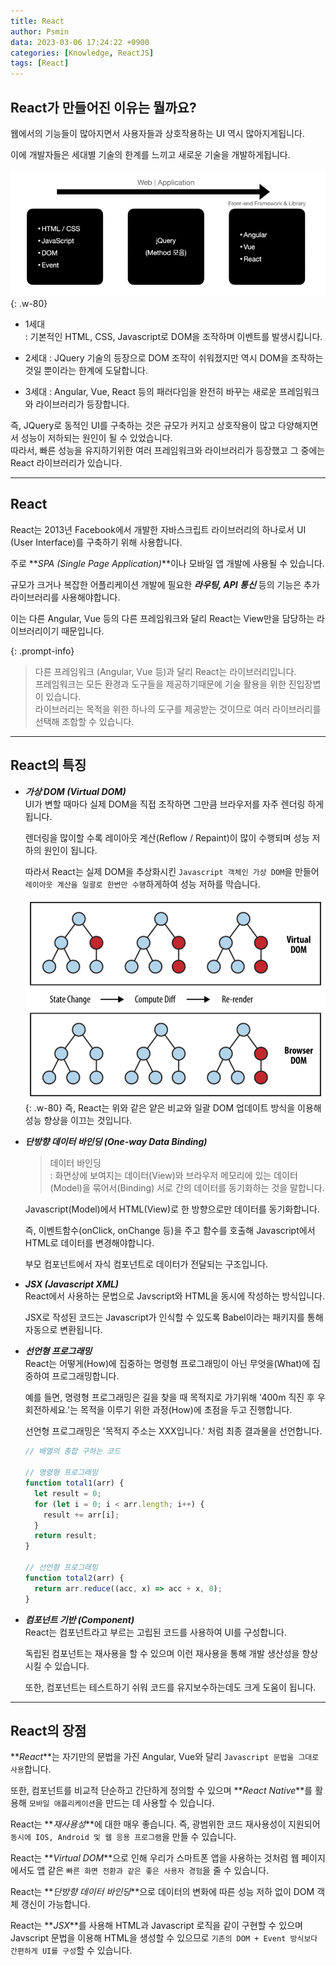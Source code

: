 ```yaml
---
title: React
author: Psmin
data: 2023-03-06 17:24:22 +0900
categories: [Knowledge, ReactJS]
tags: [React]
---
```


## React가 만들어진 이유는 뭘까요?

웹에서의 기능들이 많아지면서 사용자들과 상호작용하는 UI 역시 많아지게됩니다.

이에 개발자들은 세대별 기술의 한계를 느끼고 새로운 기술을 개발하게됩니다.

![Web-Application](/assets/img/web-application.png){: .w-80}

- 1세대  
  : 기본적인 HTML, CSS, Javascript로 DOM을 조작하며 이벤트를 발생시킵니다.

- 2세대
  : JQuery 기술의 등장으로 DOM 조작이 쉬워졌지만 역시 DOM을 조작하는 것일 뿐이라는 한계에 도달합니다.

- 3세대
  : Angular, Vue, React 등의 패러다임을 완전히 바꾸는 새로운 프레임워크와 라이브러리가 등장합니다.

즉, JQuery로 동적인 UI를 구축하는 것은 규모가 커지고 상호작용이 많고 다양해지면서 성능이 저하되는 원인이 될 수 있었습니다.  
따라서, 빠른 성능을 유지하기위한 여러 프레임워크와 라이브러리가 등장했고 그 중에는 React 라이브러리가 있습니다.

---

## React

React는 2013년 Facebook에서 개발한 자바스크립트 라이브러리의 하나로서 UI (User Interface)를 구축하기 위해 사용합니다.

주로 **_SPA (Single Page Application)_**이나 모바일 앱 개발에 사용될 수 있습니다.

규모가 크거나 복잡한 어플리케이션 개발에 필요한 **_라우팅, API 통신_** 등의 기능은 추가 라이브러리를 사용해야합니다.

이는 다른 Angular, Vue 등의 다른 프레임워크와 달리 React는 View만을 담당하는 라이브러리이기 때문입니다.

{: .prompt-info}

> 다른 프레임워크 (Angular, Vue 등)과 달리 React는 라이브러리입니다.  
> 프레임워크는 모든 환경과 도구들을 제공하기때문에 기술 활용을 위한 진입장볍이 있습니다.  
> 라이브러리는 목적을 위한 하나의 도구를 제공받는 것이므로 여러 라이브러리를 선택해 조합할 수 있습니다.

---

## React의 특징

- **_가상 DOM (Virtual DOM)_**  
  UI가 변할 때마다 실제 DOM을 직접 조작하면 그만큼 브라우저를 자주 렌더링 하게됩니다.

  렌더링을 많이할 수록 레이아웃 계산(Reflow / Repaint)이 많이 수행되며 성능 저하의 원인이 됩니다.

  따라서 React는 실제 DOM을 추상화시킨 `Javascript 객체인 가상 DOM`을 만들어 `레이아웃 계산을 일괄로 한번만 수행`하게하여 성능 저하를 막습니다.

  ![virtual-dom](/assets/img/virtual-dom.png){: .w-80}
  즉, React는 위와 같은 얕은 비교와 일괄 DOM 업데이트 방식을 이용해 성능 향상을 이끄는 것입니다.

- **_단방향 데이터 바인딩 (One-way Data Binding)_**

  > 데이터 바인딩  
  > : 화면상에 보여지는 데이터(View)와 브라우저 메모리에 있는 데이터(Model)을 묶어서(Binding) 서로 간의 데이터를 동기화하는 것을 말합니다.

  Javascript(Model)에서 HTML(View)로 한 방향으로만 데이터를 동기화합니다.

  즉, 이벤트함수(onClick, onChange 등)을 주고 함수를 호출해 Javascript에서 HTML로 데이터를 변경해야합니다.

  부모 컴포넌트에서 자식 컴포넌트로 데이터가 전달되는 구조입니다.

- **_JSX (Javascript XML)_**  
  React에서 사용하는 문법으로 Javscript와 HTML을 동시에 작성하는 방식입니다.

  JSX로 작성된 코드는 Javascript가 인식할 수 있도록 Babel이라는 패키지를 통해 자동으로 변환됩니다.

- **_선언형 프로그래밍_**  
  React는 어떻게(How)에 집중하는 명령형 프로그래밍이 아닌 무엇을(What)에 집중하여 프로그래밍합니다.

  예를 들면, 명령형 프로그래밍은 길을 찾을 때 목적지로 가기위해 '400m 직진 후 우회전하세요.'는 목적을 이루기 위한 과정(How)에 초점을 두고 진행합니다.

  선언형 프로그래밍은 '목적지 주소는 XXX입니다.' 처럼 최종 결과물을 선언합니다.

  ```js
  // 배열의 총합 구하는 코드

  // 명령형 프로그래밍
  function total1(arr) {
    let result = 0;
    for (let i = 0; i < arr.length; i++) {
      result += arr[i];
    }
    return result;
  }

  // 선언형 프로그래밍
  function total2(arr) {
    return arr.reduce((acc, x) => acc + x, 0);
  }
  ```

- **_컴포넌트 기반 (Component)_**  
  React는 컴포넌트라고 부르는 고립된 코드를 사용하여 UI를 구성합니다.

  독립된 컴포넌트는 재사용을 할 수 있으며 이런 재사용을 통해 개발 생산성을 향상시킬 수 있습니다.

  또한, 컴포넌트는 테스트하기 쉬워 코드를 유지보수하는데도 크게 도움이 됩니다.

---

## React의 장점

**_React_**는 자기만의 문법을 가진 Angular, Vue와 달리 `Javascript 문법을 그대로 사용`합니다.

또한, 컴포넌트를 비교적 단순하고 간단하게 정의할 수 있으며 **_React Native_**를 활용해 `모바일 애플리케이션`을 만드는 데 사용할 수 있습니다.

React는 **_재사용성_**에 대한 매우 좋습니다.
즉, 광범위한 코드 재사용성이 지원되어 `동시에 IOS, Android 및 웹 응용 프로그램`을 만들 수 있습니다.

React는 **_Virtual DOM_**으로 인해 우리가 스마트폰 앱을 사용하는 것처럼 웹 페이지에서도 앱 같은 `빠른 화면 전환과 같은 좋은 사용자 경험`을 줄 수 있습니다.

React는 **_단방향 데이터 바인딩_**으로 데이터의 변화에 따른 성능 저하 없이 DOM 객체 갱신이 가능합니다.

React는 **_JSX_**를 사용해 HTML과 Javascript 로직을 같이 구현할 수 있으며 Javscript 문법을 이용해 HTML을 생성할 수 있으므로 `기존의 DOM + Event 방식보다 간편하게 UI를 구성`할 수 있습니다.
